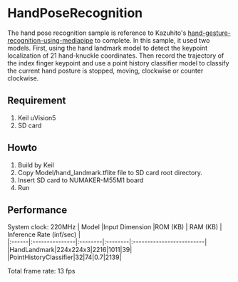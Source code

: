 # HandPoseRecognition
The hand pose recognition sample is reference to Kazuhito's [hand-gesture-recognition-using-mediapipe](https://github.com/Kazuhito00/hand-gesture-recognition-using-mediapipe) to complete. In this sample, it used two models. First, using the hand landmark model to detect the keypoint localization of 21 hand-knuckle coordinates. Then record the trajectory of the index finger keypoint and use a point history classifier model to classify the current hand posture is stopped, moving, clockwise or counter clockwise.
## Requirement
1. Keil uVision5
2. SD card
## Howto
1. Build by Keil
2. Copy Model/hand_landmark.tflite file to SD card root directory.
3. Insert SD card to NUMAKER-M55M1 board
4. Run
## Performance
System clock: 220MHz
| Model |Input Dimension |ROM (KB) | RAM (KB) | Inference Rate (inf/sec) |  
|:------|:---------------|:--------|:--------|:-------------------------|
|HandLandmark|224x224x3|2216|1011|39|
|PointHistoryClassifier|32|74|0.7|2139|

Total frame rate: 13 fps

